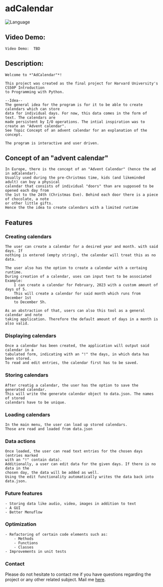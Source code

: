 # adCalendar


![Language](https://img.shields.io/badge/language-python-blue)

## Video Demo:  
    Video Demo:  TBD

## Description:

    Welcome to *"AdCalendar"*!

    This project was created as the final project for Harvard University's CS50P Introduction 
    to Programming with Python.

    --Idea--
    The general idea for the program is for it to be able to create calendars which can store 
    data for individual days. For now, this data comes in the form of text. The calendars are
    made persistent by I/O operations. The intial inspiration was to create an "Advent calendar". 
    See Topic Concept of an advent calendar for an explanation of the concept.

    The program is interactive and user driven.

## Concept of an "advent calendar"
    In Europe, there is the concept of an "Advent Calendar" (hence the ad in adCalendar).
    Usually used during the pre-Christmas time, kids (and likeminded adult) can buy a physical
    calendar that consists of individual "doors" than are supposed to be opened each day from 
    the 1st to the 24th (Christmas Eve). Behind each door there is a piece of chocolate, a note
    or other little gifts.
    Hence the the idea to create calendars with a limited runtime

## Features

### Creating calendars

    The user can create a calendar for a desired year and month. with said days. If 
    nothing is entered (empty string), the calendar will treat this as no data.

    The user also has the option to create a calendar with a certaing runtime.
    During creation of a calendar, uses can input text to be associated 
    Example:
        I can create a calendar for February, 2023 with a custom amount of days of 5.
        This will create a calendar for said month which runs from December 1st 
        to December 5h.

    As an abstraction of that, users can also this tool as a general calendar and note
    taking application. Therefore the default amount of days in a month is also valid.

### Displaying calendars

    Once a calendar has been created, the application will output said calendar in a
    tabulated form, indicating with an "!" the days, in which data has been stored. 
    To read and edit entries, the calendar first has to be saved.

### Storing calendars

    After creatig a calendar, the user has the option to save the generated calendar. 
    This will write the generate calendar object to data.json. The names of stored 
    calendars have to be unique.

### Loading calendars

    In the main menu, the user can load up stored calendars.
    Those are read and loaded from data.json

### Data actions

    Once loaded, the user can read text entries for the chosen days (entries marked 
    with an "!" contain data).
    Additionally, a user can edit data for the given days. If there is no data in the 
    chosen day, the data will be added as well.
    Using the edit functionality automatically writes the data back into data.json.


### Future features 

    - Storing data like audio, video, images in addition to text
    - A GUI
    - Better Menuflow

### Optimization

    - Refactoring of certain code elements such as:
        - Methods
        - Functions
        - Classes
    - Improvements in unit tests

### Contact

Please do not hesitate to contact me if you have questions regarding the project
or any other related subject. Mail me <a href="mailto:amir.attoun@protonmail.ch">here</a>.